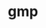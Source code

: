 ---
title: "gmp"
layout: cache
categories: [package, v0.19]
meta: {"versions": ["6.2.1"], "compilers": ["gcc@=11.1.0", "gcc@=7.3.1", "gcc@=7.5.0", "oneapi@=2022.1.0"], "oss": ["amzn2", "ubuntu18.04", "ubuntu20.04"], "platforms": ["linux"], "targets": ["aarch64", "neoverse_n1", "x86_64", "x86_64_v3"], "stacks": ["aws-ahug", "aws-ahug-aarch64", "aws-isc", "aws-isc-aarch64", "data-vis-sdk", "e4s", "e4s-oneapi", "radiuss", "tutorial"], "num_specs": 6, "num_specs_by_stack": {"aws-isc-aarch64": 2, "aws-ahug-aarch64": 2, "aws-isc": 1, "aws-ahug": 1, "tutorial": 1, "radiuss": 1, "data-vis-sdk": 1, "e4s": 1, "e4s-oneapi": 1}}
spec_details: [{"hash": "m2mibbca3q2z5e37hraah6hvqkqvav3q", "compiler": "gcc@=7.3.1", "versions": ["6.2.1"], "os": "amzn2", "platform": "linux", "target": "aarch64", "variants": ["build_system=autotools", "libs=shared,static"], "stacks": ["aws-isc-aarch64", "aws-ahug-aarch64"], "size": "-", "tarball": "https://binaries.spack.io/releases/v0.19/build_cache/linux-amzn2-aarch64/gcc-7.3.1/gmp-6.2.1/linux-amzn2-aarch64-gcc-7.3.1-gmp-6.2.1-m2mibbca3q2z5e37hraah6hvqkqvav3q.spack"}, {"hash": "ldocdnhy4sntvy36ldpm32petr5lnjty", "compiler": "gcc@=7.3.1", "versions": ["6.2.1"], "os": "amzn2", "platform": "linux", "target": "neoverse_n1", "variants": ["build_system=autotools", "libs=shared,static"], "stacks": ["aws-isc-aarch64", "aws-ahug-aarch64"], "size": "-", "tarball": "https://binaries.spack.io/releases/v0.19/build_cache/linux-amzn2-neoverse_n1/gcc-7.3.1/gmp-6.2.1/linux-amzn2-neoverse_n1-gcc-7.3.1-gmp-6.2.1-ldocdnhy4sntvy36ldpm32petr5lnjty.spack"}, {"hash": "6euwg3q6vdmizuoy3z326scegtlr7eyk", "compiler": "gcc@=7.3.1", "versions": ["6.2.1"], "os": "amzn2", "platform": "linux", "target": "x86_64_v3", "variants": ["build_system=autotools", "libs=shared,static"], "stacks": ["aws-isc", "aws-ahug"], "size": "-", "tarball": "https://binaries.spack.io/releases/v0.19/build_cache/linux-amzn2-x86_64_v3/gcc-7.3.1/gmp-6.2.1/linux-amzn2-x86_64_v3-gcc-7.3.1-gmp-6.2.1-6euwg3q6vdmizuoy3z326scegtlr7eyk.spack"}, {"hash": "efr3j4d5qpovjxsoraexs722kxyigj2b", "compiler": "gcc@=7.5.0", "versions": ["6.2.1"], "os": "ubuntu18.04", "platform": "linux", "target": "x86_64", "variants": ["build_system=autotools", "libs=shared,static"], "stacks": ["tutorial", "radiuss", "data-vis-sdk"], "size": "-", "tarball": "https://binaries.spack.io/releases/v0.19/build_cache/linux-ubuntu18.04-x86_64/gcc-7.5.0/gmp-6.2.1/linux-ubuntu18.04-x86_64-gcc-7.5.0-gmp-6.2.1-efr3j4d5qpovjxsoraexs722kxyigj2b.spack"}, {"hash": "fofn7tkrx5lupbugow3k42abln4i4ysz", "compiler": "gcc@=11.1.0", "versions": ["6.2.1"], "os": "ubuntu20.04", "platform": "linux", "target": "x86_64", "variants": ["build_system=autotools", "libs=shared,static"], "stacks": ["e4s"], "size": "-", "tarball": "https://binaries.spack.io/releases/v0.19/build_cache/linux-ubuntu20.04-x86_64/gcc-11.1.0/gmp-6.2.1/linux-ubuntu20.04-x86_64-gcc-11.1.0-gmp-6.2.1-fofn7tkrx5lupbugow3k42abln4i4ysz.spack"}, {"hash": "kksxdin3hn56fgmum4i4oblbkbioql33", "compiler": "oneapi@=2022.1.0", "versions": ["6.2.1"], "os": "ubuntu20.04", "platform": "linux", "target": "x86_64", "variants": ["build_system=autotools", "libs=shared,static"], "stacks": ["e4s-oneapi"], "size": "-", "tarball": "https://binaries.spack.io/releases/v0.19/build_cache/linux-ubuntu20.04-x86_64/oneapi-2022.1.0/gmp-6.2.1/linux-ubuntu20.04-x86_64-oneapi-2022.1.0-gmp-6.2.1-kksxdin3hn56fgmum4i4oblbkbioql33.spack"}]
---